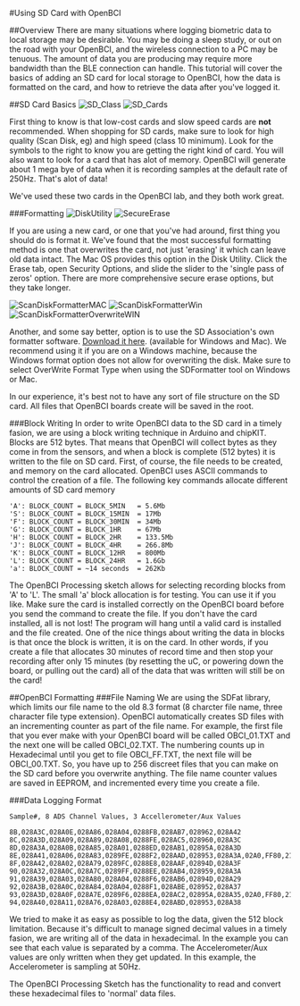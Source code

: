 #Using SD Card with OpenBCI

##Overview
There are many situations where logging biometric data to local storage may be desirable. You may be doing a sleep study, or out on the road with your OpenBCI, and the wireless connection to a PC may be tenuous. The amount of data you are producing may require more bandwidth than the BLE connection can handle. This tutorial will cover the basics of adding an SD card for local storage to OpenBCI, how the data is formatted on the card, and how to retrieve the data after you've logged it. 

##SD Card Basics
![SD_Class](../assets/images/SDclass.jpg)
![SD_Cards](../assets/images/MicroSDcards.jpg)

First thing to know is that low-cost cards and slow speed cards are **not** recommended. When shopping for SD cards, make sure to look for high quality (Scan Disk, eg) and high speed (class 10 minimum). Look for the symbols to the right to know you are getting the right kind of card. You will also want to look for a card that has alot of memory. OpenBCI will generate about 1 mega bye of data when it is recording samples at the default rate of 250Hz. That's alot of data!

We've used these two cards in the OpenBCI lab, and they both work great. 

###Formatting
![DiskUtility](../assets/images/DiskUtil_Erase.jpg)
![SecureErase](../assets/images/DiskUtil_eraseSecure.jpg)

If you are using a new card, or one that you've had around, first thing you should do is format it. We've found that the most successful formatting method is one that overwrites the card, not just 'erasing' it which can leave old data intact. The Mac OS provides this option in the Disk Utility. Click the Erase tab, open Security Options, and slide the slider to the 'single pass of zeros' option. There are more comprehensive secure erase options, but they take longer. 

![ScanDiskFormatterMAC](../assets/images/ScanDiskFormatter.jpg)
![ScanDiskFormatterWin](../assets/images/SDformatterWin.jpg)
![ScanDiskFormatterOverwriteWIN](../assets/images/SDformatterFullOverwrite.jpg)

Another, and some say better, option is to use the SD Association's own formatter software. [Download it here](https://www.sdcard.org/downloads/formatter_4/). (available for Windows and Mac). We recommend using it if you are on a Windows machine, because the Windows format option does not allow for overwriting the disk. Make sure to select OverWrite Format Type when using the SDFormatter tool on Windows or Mac.

In our experience, it's best not to have any sort of file structure on the SD card. All files that OpenBCI boards create will be saved in the root. 

###Block Writing
In order to write OpenBCI data to the SD card in a timely fasion, we are using a block writing technique in Arduino and chipKIT. Blocks are 512 bytes. That means that OpenBCI will collect bytes as they come in from the sensors, and when a block is complete (512 bytes) it is written to the file on SD card. First, of course, the file needs to be created, and memory on the card allocated. OpenBCI uses ASCII commands to control the creation of a file. The following key commands allocate different amounts of SD card memory
	
    'A': BLOCK_COUNT = BLOCK_5MIN	= 5.6Mb
    'S': BLOCK_COUNT = BLOCK_15MIN	= 17Mb
    'F': BLOCK_COUNT = BLOCK_30MIN	= 34Mb
    'G': BLOCK_COUNT = BLOCK_1HR	= 67Mb
    'H': BLOCK_COUNT = BLOCK_2HR	= 133.5Mb
    'J': BLOCK_COUNT = BLOCK_4HR	= 266.8Mb
    'K': BLOCK_COUNT = BLOCK_12HR	= 800Mb
    'L': BLOCK_COUNT = BLOCK_24HR	= 1.6Gb
    'a': BLOCK_COUNT = ~14 seconds	= 262Kb

The OpenBCI Processing sketch allows for selecting recording blocks from 'A' to 'L'. The small 'a' block allocation is for testing. You can use it if you like. Make sure the card is installed correctly on the OpenBCI board before you send the command to create the file. If you don't have the card installed, all is not lost! The program will hang until a valid card is installed and the file created. One of the nice things about writing the data in blocks is that once the block is written, it is on the card. In other words, if you create a file that allocates 30 minutes of record time and then stop your recording after only 15 minutes (by resetting the uC, or powering down the board, or pulling out the card) all of the data that was written will still be on the card! 

##OpenBCI Formatting
###File Naming
We are using the SDFat library, which limits our file name to the old 8.3 format (8 charcter file name, three character file type extension). OpenBCI automatically creates SD files with an incrementing counter as part of the file name. For example, the first file that you ever make with your OpenBCI board will be called OBCI_01.TXT and the next one will be called OBCI_02.TXT. The numbering counts up in Hexadecimal until you get to file OBCI_FF.TXT, the next file will be OBCI_00.TXT. So, you have up to 256 discreet files that you can make on the SD card before you overwrite anything. The file name counter values are saved in EEPROM, and incremented every time you create a file. 

###Data Logging Format


	Sample#, 8 ADS Channel Values, 3 Accellerometer/Aux Values
	
	8B,028A3C,028A0E,028A86,028A04,0288FB,028AB7,028962,028A42
	8C,028A3D,028A09,028A89,028A08,0288FE,028AC5,028960,028A3C
	8D,028A3A,028A0B,028A85,028A01,0288ED,028AB1,02895A,028A3D
	8E,028A41,028A06,028A83,0289FE,0288F2,028AAD,028953,028A3A,02A0,FF80,21A0
	8F,028A42,028A02,028A79,0289FC,0288E8,028AAF,02894D,028A3F
	90,028A32,028A0C,028A7C,0289FF,0288EE,028AB4,028959,028A3A
	91,028A39,028A03,028A80,028A04,0288F6,028AB6,02894D,028A29
	92,028A3B,028A0C,028A84,028A04,0288F1,028ABE,028952,028A37
	93,028A3D,028A0F,028A7E,0289F6,0288EA,028AC2,02895A,028A35,02A0,FF80,2190
	94,028A40,028A11,028A76,028A03,0288E4,028ABD,028953,028A38


We tried to make it as easy as possible to log the data, given the 512 block limitation. Because it's difficult to manage signed decimal values in a timely fasion, we are writing all of the data in hexadecimal. In the example you can see that each value is separated by a comma. The Accelerometer/Aux values are only written when they get updated. In this example, the Accelerometer is sampling at 50Hz. 

The OpenBCI Processing Sketch has the functionality to read and convert these hexadecimal files to 'normal' data files. 